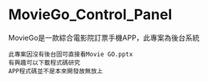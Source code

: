 # MovieGo_Control_Panel
MovieGo是一款綜合電影院訂票手機APP，此專案為後台系統

    此專案因沒有後台固可直接看Movie GO.pptx
    有興趣可以下載程式碼研究
    APP程式碼並不是本來開發故無放上